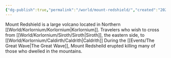 ```yaml
---
{"dg-publish":true,"permalink":"/world/mount-redshield/","created":"2025-02-25T11:06:34.631-07:00"}
---
```



Mount Redshield is a large volcano located in Northern [[World/Korlornium/Korlornium\|Korlornium]]. Travelers who wish to cross from [[World/Korlornium/Siroth/Siroth\|Siroth]], the eastern side, to [[World/Korlornium/Caldirth/Caldrith\|Caldrith]]
During the [[Events/The Great Wave\|The Great Wave]], Mount Redsheild erupted killing many of those who dwelled in the mountains. 